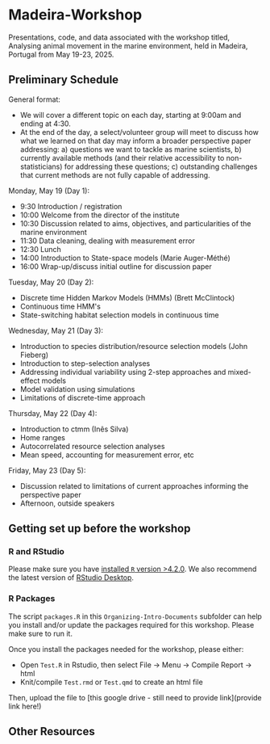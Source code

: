 # Madeira-Workshop

Presentations, code, and data associated with the workshop titled, Analysing animal movement in the marine environment, held in Madeira, Portugal from May 19-23, 2025.

## Preliminary Schedule

General format:

- We will cover a different topic on each day, starting at 9:00am and ending at 4:30.  
- At the end of the day, a select/volunteer group will meet to discuss how what we learned on that day may inform a broader perspective paper addressing: a) questions we want to tackle as marine scientists, b) currently available methods (and their relative accessibility to non-statisticians) for addressing these questions;  c) outstanding challenges that current methods are not fully capable of addressing.

Monday, May 19 (Day 1):

- 9:30 Introduction / registration
- 10:00 Welcome from the director of the institute
- 10:30 Discussion related to aims, objectives, and particularities of the marine environment
- 11:30 Data cleaning, dealing with measurement error
- 12:30 Lunch
- 14:00 Introduction to State-space models (Marie Auger-Méthé)
- 16:00 Wrap-up/discuss initial outline for discussion paper


Tuesday, May 20 (Day 2):

- Discrete time Hidden Markov Models (HMMs) (Brett McClintock)
- Continuous time HMM's
- State-switching habitat selection models in continuous time


Wednesday, May 21 (Day 3):

- Introduction to species distribution/resource selection models (John Fieberg)
- Introduction to step-selection analyses
- Addressing individual variability using 2-step approaches and mixed-effect models
- Model validation using simulations
- Limitations of discrete-time approach

Thursday, May 22 (Day 4):

- Introduction to ctmm (Inês Silva)
- Home ranges 
- Autocorrelated resource selection analyses
- Mean speed, accounting for measurement error, etc 

Friday, May 23 (Day 5):

- Discussion related to limitations of current approaches informing the perspective paper
- Afternoon, outside speakers 


## Getting set up before the workshop

### R and RStudio

<!--- Latest version of R is 4.5 (released on April 11, 2025), prevoous was 4.4.3 (released on  Feb 28, 2025) --->

Please make sure you have [installed `R` version >4.2.0](https://cran.r-project.org/). We also recommend the latest version of [RStudio Desktop](https://www.rstudio.com/products/rstudio/download/). 

<!---
To build packages from source, you will need additional build tools; see details [here for Windows](https://cran.r-project.org/bin/windows/Rtools/) or [here for macOS](https://mac.r-project.org/tools/). 

*Note* that if you are upgrading to R 4.2 from a previous version on Windows, you will need RTools 4.2 as well. Your previous RTools installation will not be sufficient.
--->


### R Packages

The script `packages.R` in this `Organizing-Intro-Documents` subfolder can help you install and/or update the packages required for this workshop.  Please make sure to run it.

Once you install the packages needed for the workshop, please either: 

- Open `Test.R` in Rstudio, then select File -> Menu -> Compile Report -> html
- Knit/compile `Test.rmd` or `Test.qmd` to create an html file

Then, upload the file to [this google drive - still need to provide link](provide link here!)

 
## Other Resources


<!--- 
**ESA Ecological Forecasting Initiative**: webinar on iSSA by Tal Avgar and Brian Smith. You can find a [recording of the webinar on YouTube](https://youtu.be/jiY9N-TNRjs). You can find the [lecture slides, R code, and Q&A on GitHub](https://github.com/eco4cast/Statistical-Methods-Seminar-Series/tree/main/avgar-smith_issa). You can find the Q&A markdown in the GitHub repo, or [just follow this link](https://github.com/eco4cast/Statistical-Methods-Seminar-Series/blob/main/avgar-smith_issa/Q_and_A.md).

The webinar includes some coded examples of iSSFs that include interactions with the movement parameters that we did not demonstrate in this workshop.
--->

